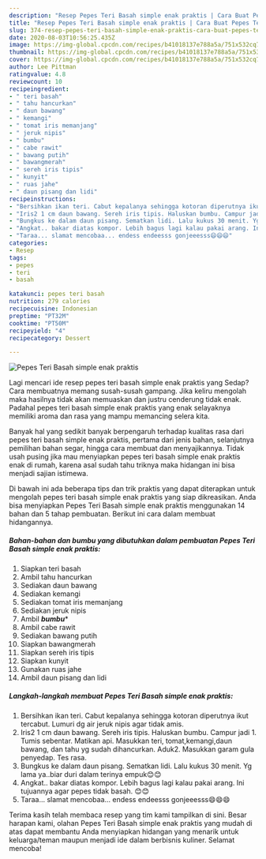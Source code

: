 ```yaml
---
description: "Resep Pepes Teri Basah simple enak praktis | Cara Buat Pepes Teri Basah simple enak praktis Yang Enak Dan Mudah"
title: "Resep Pepes Teri Basah simple enak praktis | Cara Buat Pepes Teri Basah simple enak praktis Yang Enak Dan Mudah"
slug: 374-resep-pepes-teri-basah-simple-enak-praktis-cara-buat-pepes-teri-basah-simple-enak-praktis-yang-enak-dan-mudah
date: 2020-08-03T10:56:25.435Z
image: https://img-global.cpcdn.com/recipes/b41018137e788a5a/751x532cq70/pepes-teri-basah-simple-enak-praktis-foto-resep-utama.jpg
thumbnail: https://img-global.cpcdn.com/recipes/b41018137e788a5a/751x532cq70/pepes-teri-basah-simple-enak-praktis-foto-resep-utama.jpg
cover: https://img-global.cpcdn.com/recipes/b41018137e788a5a/751x532cq70/pepes-teri-basah-simple-enak-praktis-foto-resep-utama.jpg
author: Lee Pittman
ratingvalue: 4.8
reviewcount: 10
recipeingredient:
- " teri basah"
- " tahu hancurkan"
- " daun bawang"
- " kemangi"
- " tomat iris memanjang"
- " jeruk nipis"
- " bumbu"
- " cabe rawit"
- " bawang putih"
- " bawangmerah"
- " sereh iris tipis"
- " kunyit"
- " ruas jahe"
- " daun pisang dan lidi"
recipeinstructions:
- "Bersihkan ikan teri. Cabut kepalanya sehingga kotoran diperutnya ikut tercabut. Lumuri dg air jeruk nipis agar tidak amis."
- "Iris2 1 cm daun bawang. Sereh iris tipis. Haluskan bumbu. Campur jadi 1. Tumis sebentar. Matikan api. Masukkan teri, tomat,kemangi,daun bawang, dan tahu yg sudah dihancurkan. Aduk2. Masukkan garam gula penyedap. Tes rasa."
- "Bungkus ke dalam daun pisang. Sematkan lidi. Lalu kukus 30 menit. Yg lama ya..biar duri dalam terinya empuk😊😊"
- "Angkat.. bakar diatas kompor. Lebih bagus lagi kalau pakai arang. Ini tujuannya agar pepes tidak basah. 😊😊"
- "Taraa... slamat mencobaa... endess endeesss gonjeeesss😄😄😄"
categories:
- Resep
tags:
- pepes
- teri
- basah

katakunci: pepes teri basah 
nutrition: 279 calories
recipecuisine: Indonesian
preptime: "PT32M"
cooktime: "PT50M"
recipeyield: "4"
recipecategory: Dessert

---
```



![Pepes Teri Basah simple enak praktis](https://img-global.cpcdn.com/recipes/b41018137e788a5a/751x532cq70/pepes-teri-basah-simple-enak-praktis-foto-resep-utama.jpg)

Lagi mencari ide resep pepes teri basah simple enak praktis yang Sedap? Cara membuatnya memang susah-susah gampang. Jika keliru mengolah maka hasilnya tidak akan memuaskan dan justru cenderung tidak enak. Padahal pepes teri basah simple enak praktis yang enak selayaknya memiliki aroma dan rasa yang mampu memancing selera kita.

Banyak hal yang sedikit banyak berpengaruh terhadap kualitas rasa dari pepes teri basah simple enak praktis, pertama dari jenis bahan, selanjutnya pemilihan bahan segar, hingga cara membuat dan menyajikannya. Tidak usah pusing jika mau menyiapkan pepes teri basah simple enak praktis enak di rumah, karena asal sudah tahu triknya maka hidangan ini bisa menjadi sajian istimewa.




Di bawah ini ada beberapa tips dan trik praktis yang dapat diterapkan untuk mengolah pepes teri basah simple enak praktis yang siap dikreasikan. Anda bisa menyiapkan Pepes Teri Basah simple enak praktis menggunakan 14 bahan dan 5 tahap pembuatan. Berikut ini cara dalam membuat hidangannya.

<!--inarticleads1-->

##### Bahan-bahan dan bumbu yang dibutuhkan dalam pembuatan Pepes Teri Basah simple enak praktis:

1. Siapkan  teri basah
1. Ambil  tahu hancurkan
1. Sediakan  daun bawang
1. Sediakan  kemangi
1. Sediakan  tomat iris memanjang
1. Sediakan  jeruk nipis
1. Ambil  ***bumbu****
1. Ambil  cabe rawit
1. Sediakan  bawang putih
1. Siapkan  bawangmerah
1. Siapkan  sereh iris tipis
1. Siapkan  kunyit
1. Gunakan  ruas jahe
1. Ambil  daun pisang dan lidi




<!--inarticleads2-->

##### Langkah-langkah membuat Pepes Teri Basah simple enak praktis:

1. Bersihkan ikan teri. Cabut kepalanya sehingga kotoran diperutnya ikut tercabut. Lumuri dg air jeruk nipis agar tidak amis.
1. Iris2 1 cm daun bawang. Sereh iris tipis. Haluskan bumbu. Campur jadi 1. Tumis sebentar. Matikan api. Masukkan teri, tomat,kemangi,daun bawang, dan tahu yg sudah dihancurkan. Aduk2. Masukkan garam gula penyedap. Tes rasa.
1. Bungkus ke dalam daun pisang. Sematkan lidi. Lalu kukus 30 menit. Yg lama ya..biar duri dalam terinya empuk😊😊
1. Angkat.. bakar diatas kompor. Lebih bagus lagi kalau pakai arang. Ini tujuannya agar pepes tidak basah. 😊😊
1. Taraa... slamat mencobaa... endess endeesss gonjeeesss😄😄😄




Terima kasih telah membaca resep yang tim kami tampilkan di sini. Besar harapan kami, olahan Pepes Teri Basah simple enak praktis yang mudah di atas dapat membantu Anda menyiapkan hidangan yang menarik untuk keluarga/teman maupun menjadi ide dalam berbisnis kuliner. Selamat mencoba!
